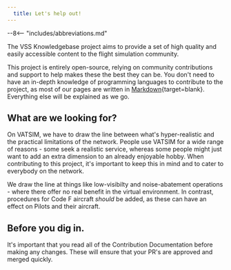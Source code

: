 ```yaml
---
  title: Let's help out!
---
```


--8<-- "includes/abbreviations.md"

The VSS Knowledgebase project aims to provide a set of high quality and easily accessible content to the flight simulation community.

This project is entirely open-source, relying on community contributions and support to help makes these the best they can be. You don't need to have an in-depth knowledge of programming languages to contribute to the project, as most of our pages are written in [Markdown](https://www.markdownguide.org/){target=blank}. Everything else will be explained as we go.

## What are we looking for?

On VATSIM, we have to draw the line between what's hyper-realistic and the practical limitations of the network. People use VATSIM for a wide range of reasons - some seek a realistic service, whereas some people might just want to add an extra dimension to an already enjoyable hobby. When contributing to this project, it's important to keep this in mind and to cater to everybody on the network.

We draw the line at things like low-visibilty and noise-abatement operations - where there offer no real benefit in the virtual environment. In contrast, procedures for Code F aircraft *should* be added, as these can have an effect on Pilots and their aircraft.

## Before you dig in.

It's important that you read all of the Contribution Documentation before making any changes. These will ensure that your PR's are approved and merged quickly.
